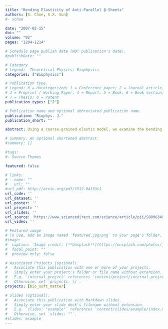 ```yaml
---
title: "Bending Elasticity of Anti-Parallel β-Sheets"
authors: [S. Choe, S.X. Sun]
#- schoe 

date: "2007-02-15"
doi: ""
volume: "92"
pages: "1204-1214"

# Schedule page publish date (NOT publication's date).
#publishDate: ""

# Category
# Legend:  Theoretical Physics; Biophysics
categories: ["Biophysics"]

# Publication type.
# Legend: 0 = Uncategorized; 1 = Conference paper; 2 = Journal article;
# 3 = Preprint / Working Paper; 4 = Report; 5 = Book; 6 = Book section;
# 7 = Thesis; 8 = Patent
publication_types: ["2"]

# Publication name and optional abbreviated publication name.
publication: "Biophys. J."
publication_short: ""

abstract: Using a coarse-grained elastic model, we examine the bending properties of anti-parallel β-sheets comprised of uniform amino-acid residues in vacuum as well as in explicit solvent. By comparing the conformational probability of the β-sheet from molecular dynamics simulations with the same quantities obtained from the coarse-grained model, we compute the elastic bending constant, κ. Equilibrium fluctuations of the β-sheet and its response to external forces are well reproduced by a model with a uniform isotropic bending constant. An anisotropic bending model is also investigated, although the computed anisotropy is relatively weak and most of the observed properties are well described by an isotropic model. The presence of explicit solvent also lowers the bending constant. The sequence dependence of our result and its implications in protein conformational dynamics are discussed.

# Summary. An optional shortened abstract.
#summary: []

#tags:
#- Source Themes

featured: false

# links:
# - name: ""
#   url: ""
#url_pdf: http://arxiv.org/pdf/1512.04133v1
url_code: ''
url_dataset: ''
url_poster: ''
url_project: ''
url_slides: ''
url_source: 'https://www.sciencedirect.com/science/article/pii/S0006349507709311'
url_video: ''

# Featured image
# To use, add an image named `featured.jpg/png` to your page's folder. 
#image:
#  caption: 'Image credit: [**Unsplash**](https://unsplash.com/photos/jdD8gXaTZsc)'
#  focal_point: ""
#  preview_only: false

# Associated Projects (optional).
#   Associate this publication with one or more of your projects.
#   Simply enter your project's folder or file name without extension.
#   E.g. `internal-project` references `content/project/internal-project/index.md`.
#   Otherwise, set `projects: []`.
projects: [bio_soft_matter]

# Slides (optional).
#   Associate this publication with Markdown slides.
#   Simply enter your slide deck's filename without extension.
#   E.g. `slides: "example"` references `content/slides/example/index.md`.
#   Otherwise, set `slides: ""`.
#slides: example
---
```




